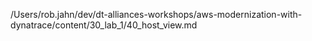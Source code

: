 /Users/rob.jahn/dev/dt-alliances-workshops/aws-modernization-with-dynatrace/content/30_lab_1/40_host_view.md